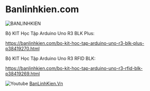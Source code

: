 # Banlinhkien.com
![BANLINHKIEN](https://pos.nvncdn.com/f2fe44-24897/store/20180126_gVLn1I1Irv2dz2XjhYDIshMM.png)

Bộ KIT Học Tập Arduino Uno R3 BLK Plus: 

https://banlinhkien.com/bo-kit-hoc-tap-arduino-uno-r3-blk-plus-p38419270.html

Bộ KIT Học Tập Arduino Uno R3 RFID BLK: 

https://banlinhkien.com/bo-kit-hoc-tap-arduino-uno-r3-rfid-blk-p38419269.html

![Youtube](https://encrypted-tbn0.gstatic.com/images?q=tbn:ANd9GcQfVAxXdQPs4jIvT29LEdy9jZCEztgWzN259g&s) [BanLinhKien.Vn](https://www.youtube.com/@BanLinhKienVn)
